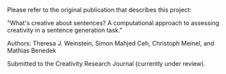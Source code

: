 Please refer to the original publication that describes this project: 

"What's creative about sentences? A computational approach to assessing creativity in a sentence generation task." 

Authors: Theresa J. Weinstein, Simon Mahjed Ceh, Christoph Meinel, and Mathias Benedek

Submitted to the Creativity Research Journal (currently under review).
